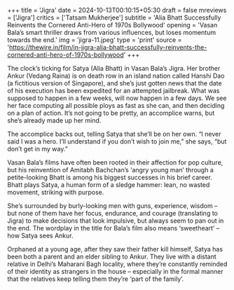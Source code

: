 +++
title = 'Jigra'
date = 2024-10-13T00:10:15+05:30
draft = false
mreviews = ['Jigra']
critics = ['Tatsam Mukherjee']
subtitle = 'Alia Bhatt Successfully Reinvents the Cornered Anti-Hero of 1970s Bollywood'
opening = 'Vasan Bala’s smart thriller draws from various influences, but loses momentum towards the end.'
img = 'jigra-11.jpeg'
type = 'print'
source = 'https://thewire.in/film/in-jigra-alia-bhatt-successfully-reinvents-the-cornered-anti-hero-of-1970s-bollywood'
+++

The clock’s ticking for Satya (Alia Bhatt) in Vasan Bala’s Jigra. Her brother Ankur (Vedang Raina) is on death row in an island nation called Hanshi Dao (a fictitious version of Singapore), and she’s just gotten news that the date of his execution has been expedited for an attempted jailbreak. What was supposed to happen in a few weeks, will now happen in a few days. We see her face computing all possible ploys as fast as she can, and then deciding on a plan of action. It’s not going to be pretty, an accomplice warns, but she’s already made up her mind.

The accomplice backs out, telling Satya that she’ll be on her own. “I never said I was a hero. I’ll understand if you don’t wish to join me,” she says, “but don’t get in my way.”

Vasan Bala’s films have often been rooted in their affection for pop culture, but his reinvention of Amitabh Bachchan’s ‘angry young man’ through a petite-looking Bhatt is among his biggest successes in his brief career. Bhatt plays Satya, a human form of a sledge hammer: lean, no wasted movement, striking with purpose.

She’s surrounded by burly-looking men with guns, experience, wisdom – but none of them have her focus, endurance, and courage (translating to Jigra) to make decisions that look impulsive, but always seem to pan out in the end. The wordplay in the title for Bala’s film also means ‘sweetheart’ – how Satya sees Ankur.

Orphaned at a young age, after they saw their father kill himself, Satya has been both a parent and an elder sibling to Ankur. They live with a distant relative in Delhi’s Maharani Bagh locality, where they’re constantly reminded of their identity as strangers in the house – especially in the formal manner that the relatives keep telling them they’re ‘part of the family’.
